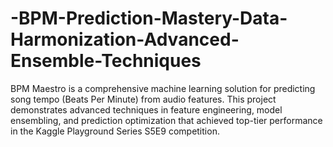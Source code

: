 # -BPM-Prediction-Mastery-Data-Harmonization-Advanced-Ensemble-Techniques
BPM Maestro is a comprehensive machine learning solution for predicting song tempo (Beats Per Minute) from audio features. This project demonstrates advanced techniques in feature engineering, model ensembling, and prediction optimization that achieved top-tier performance in the Kaggle Playground Series S5E9 competition.
